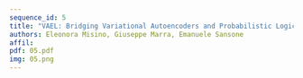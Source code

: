 ```yaml
---
sequence_id: 5
title: "VAEL: Bridging Variational Autoencoders and Probabilistic Logic Programming"
authors: Eleonora Misino, Giuseppe Marra, Emanuele Sansone
affil: 
pdf: 05.pdf
img: 05.png
---
```

